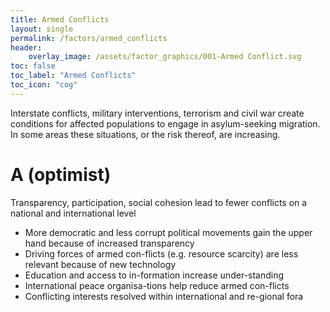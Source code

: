 ```yaml
---
title: Armed Conflicts
layout: single
permalink: /factors/armed_conflicts
header:
    overlay_image: /assets/factor_graphics/001-Armed Conflict.svg
toc: false
toc_label: "Armed Conflicts"
toc_icon: "cog"
---
```


Interstate conflicts, military interventions, terrorism and civil war create 
conditions for affected populations to engage in asylum-seeking migration. In 
some areas these situations, or the risk thereof, are increasing.

# A (optimist)

Transparency, participation, social cohesion lead to fewer conflicts on a national and international level

* More democratic and less corrupt political movements gain the upper hand because of increased transparency 
* Driving forces of armed con-flicts (e.g. resource scarcity) are less relevant because of new technology
* Education and access to in-formation increase under-standing
* International peace organisa-tions help reduce armed con-flicts
* Conflicting interests resolved within international and re-gional fora

